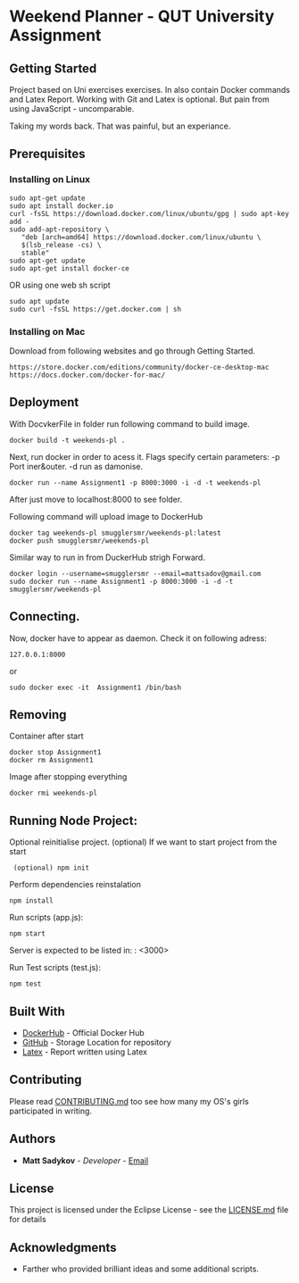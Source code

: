 # Weekend Planner - QUT University Assignment

## Getting Started

Project based on Uni exercises exercises. In also contain Docker commands and Latex Report. Working with Git and Latex is optional. But pain from using JavaScript - uncomparable.

Taking my words back. That was painful, but an experiance.

## Prerequisites

### Installing on Linux 
```
sudo apt-get update
sudo apt install docker.io
curl -fsSL https://download.docker.com/linux/ubuntu/gpg | sudo apt-key add -
sudo add-apt-repository \
   "deb [arch=amd64] https://download.docker.com/linux/ubuntu \
   $(lsb_release -cs) \
   stable"
sudo apt-get update
sudo apt-get install docker-ce
```
OR using one web sh script
```
sudo apt update
sudo curl -fsSL https://get.docker.com | sh
```
### Installing on Mac
Download from following websites and go through Getting Started.
```
https://store.docker.com/editions/community/docker-ce-desktop-mac
https://docs.docker.com/docker-for-mac/
```
## Deployment
With DocvkerFile in folder run following command to build image.
```
docker build -t weekends-pl .
```
Next, run docker in order to acess it.
Flags specify certain parameters: -p Port iner&outer. -d run as damonise.
```
docker run --name Assignment1 -p 8000:3000 -i -d -t weekends-pl
```
After just move to localhost:8000 to see folder.

Following command will upload image to DockerHub
```
docker tag weekends-pl smugglersmr/weekends-pl:latest
docker push smugglersmr/weekends-pl
```

Similar way to run in from DuckerHub strigh Forward.
```
docker login --username=smugglersmr --email=mattsadov@gmail.com
sudo docker run --name Assignment1 -p 8000:3000 -i -d -t smugglersmr/weekends-pl
```

## Connecting.
Now, docker have to appear as daemon.
Check it on following adress:
```
127.0.0.1:8000
```
or
```
sudo docker exec -it  Assignment1 /bin/bash
```

## Removing
Container after start
```
docker stop Assignment1
docker rm Assignment1
```
Image after stopping everything
```
docker rmi weekends-pl
```
## Running Node Project:
Optional reinitialise project.
(optional) If we want to start project from the start
```
 (optional) npm init
```
Perform dependencies reinstalation
```
npm install
```

Run scripts (app.js):
```
npm start
```
Server is expected to be listed in: <localhost> : <3000>

Run Test scripts (test.js):
```
npm test
```

## Built With

* [DockerHub](https://hub.docker.com/) - Official Docker Hub
* [GitHub](https://github.com/SmugglerSMR/CAB432-assgn1) - Storage Location for repository
* [Latex](https://www.latex-project.org/get/) - Report written using Latex

## Contributing

Please read [CONTRIBUTING.md](https://github.com/) too see how many my OS's girls participated in writing.

## Authors

* **Matt Sadykov** - *Developer* - [Email](marat.sadykov@connect.qut.edu.au)

## License

This project is licensed under the Eclipse License - see the [LICENSE.md](LICENSE.md) file for details

## Acknowledgments

* Farther who provided brilliant ideas and some additional scripts.
